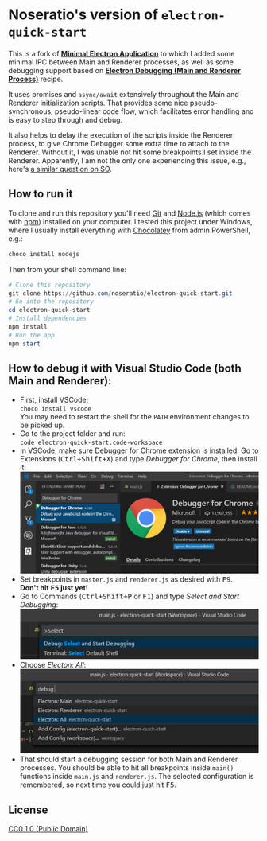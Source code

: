 # Noseratio's version of `electron-quick-start`

This is a fork of **[Minimal Electron Application](https://github.com/electron/electron-quick-start)** to which I added some minimal IPC between Main and Renderer processes, as well as some debugging support based on **[Electron Debugging (Main and Renderer Process)](https://github.com/Microsoft/vscode-recipes/tree/master/Electron)** recipe.

It uses promises and `async/await` extensively throughout the Main and Renderer initialization scripts. That provides some nice pseudo-synchronous, pseudo-linear code flow, which facilitates error handling and is easy to step through and debug.

It also helps to delay the execution of the scripts inside the Renderer process, to give Chrome Debugger some extra time to attach to the Renderer. Without it, I was unable not hit some breakpoints I set inside the Renderer. Apparently, I am not the only one experiencing this issue, e.g., here's [a similar question on SO](https://stackoverflow.com/questions/52844870/debugging-electron-renderer-process-with-vscode).

## How to run it

To clone and run this repository you'll need [Git](https://git-scm.com) and [Node.js](https://nodejs.org/en/download/) (which comes with [npm](http://npmjs.com)) installed on your computer. I tested this project under Windows, where I usually install everything with [Chocolatey](https://chocolatey.org/) from admin PowerShell, e.g.: 

```powershell
choco install nodejs
```
Then from your shell command line:

```powershell
# Clone this repository
git clone https://github.com/noseratio/electron-quick-start.git
# Go into the repository
cd electron-quick-start
# Install dependencies
npm install
# Run the app
npm start
```
## How to debug it with Visual Studio Code (both Main and Renderer):

- First, install VSCode:<br>`choco install vscode`<br>
  You may need to restart the shell for the `PATH` environment changes to be picked up.
- Go to the project folder and run:<br>`code electron-quick-start.code-workspace`
- In VSCode, make sure Debugger for Chrome extension is installed. 
  Go to Extensions (<kbd>Ctrl+Shift+X</kbd>) and type *Debugger for Chrome*, then install it:<br>
  ![Debugger for Chrome](./art/debugger-for-chrome.png)
- Set breakpoints in `master.js` and `renderer.js` as desired with <kbd>F9</kbd>.<br>
  **Don't hit <kbd>F5</kbd> just yet!**
- Go to Commands (<kbd>Ctrl+Shift+P</kbd> or <kbd>F1</kbd>) and type *Select and Start Debugging*:<br>
  ![Select and Start Debug](./art/select-and-start-debugging.png)
- Choose *Electon: All*:<br>
  ![Electron All](./art/electron-all.png)
- That should start a debugging session for both Main and Renderer processes. You should be able to hit all breakpoints inside `main()` functions inside `main.js` and `renderer.js`. The selected configuration is remembered, so next time you could just hit <kbd>F5</kbd>.

## License

[CC0 1.0 (Public Domain)](LICENSE.md)
